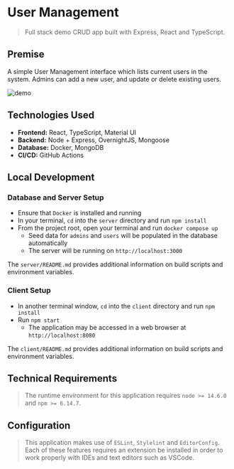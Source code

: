# User Management

> Full stack demo CRUD app built with Express, React and TypeScript.

## Premise

A simple User Management interface which lists current users in the system. Admins can add a new user, and update or delete existing users.


![demo](demo.gif)

## Technologies Used

- **Frontend:** React, TypeScript, Material UI
- **Backend:** Node + Express, OvernightJS, Mongoose
- **Database:** Docker, MongoDB
- **CI/CD:** GitHub Actions

## Local Development

### Database and Server Setup

- Ensure that `Docker` is installed and running
- In your terminal, `cd` into the `server` directory and run `npm install`
- From the project root, open your terminal and run `docker compose up`
  - Seed data for `admins` and `users` will be populated in the database automatically
  - The server will be running on `http://localhost:3000`

The `server/README.md` provides additional information on build scripts and environment variables.

### Client Setup

- In another terminal window, `cd` into the `client` directory and run `npm install`
- Run `npm start`
  - The application may be accessed in a web browser at `http://localhost:8080`

The `client/README.md` provides additional information on build scripts and environment variables.

## Technical Requirements

> The runtime environment for this application requires `node >= 14.6.0` and `npm >= 6.14.7`.

## Configuration

> This application makes use of `ESLint`, `Stylelint` and `EditorConfig`. Each of these features requires
> an extension be installed in order to work properly with IDEs and text editors such as VSCode.
